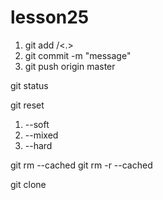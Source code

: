 # lesson25

1. git add <name>/<.>
2. git commit -m "message"
3. git push origin master

git status

git reset
1. --soft
2. --mixed
3. --hard

git rm --cached <file>
git rm -r --cached <folder>

git clone
